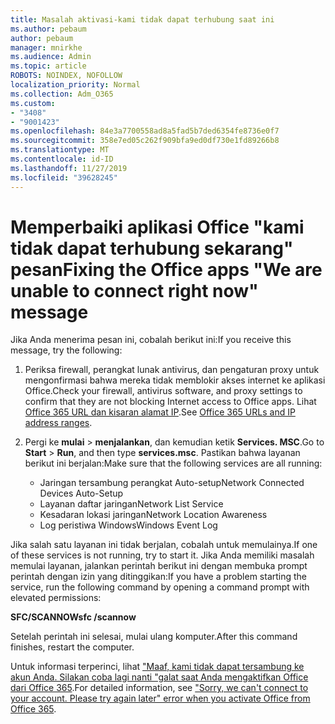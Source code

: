 ```yaml
---
title: Masalah aktivasi-kami tidak dapat terhubung saat ini
ms.author: pebaum
author: pebaum
manager: mnirkhe
ms.audience: Admin
ms.topic: article
ROBOTS: NOINDEX, NOFOLLOW
localization_priority: Normal
ms.collection: Adm_O365
ms.custom:
- "3408"
- "9001423"
ms.openlocfilehash: 84e3a7700558ad8a5fad5b7ded6354fe8736e0f7
ms.sourcegitcommit: 358e7ed05c262f909bfa9ed0df730e1fd89266b8
ms.translationtype: MT
ms.contentlocale: id-ID
ms.lasthandoff: 11/27/2019
ms.locfileid: "39628245"
---
```

# <a name="fixing-the-office-apps-we-are-unable-to-connect-right-now-message"></a><span data-ttu-id="51d11-102">Memperbaiki aplikasi Office "kami tidak dapat terhubung sekarang" pesan</span><span class="sxs-lookup"><span data-stu-id="51d11-102">Fixing the Office apps "We are unable to connect right now" message</span></span>

<span data-ttu-id="51d11-103">Jika Anda menerima pesan ini, cobalah berikut ini:</span><span class="sxs-lookup"><span data-stu-id="51d11-103">If you receive this message, try the following:</span></span>

1. <span data-ttu-id="51d11-104">Periksa firewall, perangkat lunak antivirus, dan pengaturan proxy untuk mengonfirmasi bahwa mereka tidak memblokir akses internet ke aplikasi Office.</span><span class="sxs-lookup"><span data-stu-id="51d11-104">Check your firewall, antivirus software, and proxy settings to confirm that they are not blocking Internet access to Office apps.</span></span> <span data-ttu-id="51d11-105">Lihat [Office 365 URL dan kisaran alamat IP](https://docs.microsoft.com/office365/enterprise/urls-and-ip-address-ranges).</span><span class="sxs-lookup"><span data-stu-id="51d11-105">See [Office 365 URLs and IP address ranges](https://docs.microsoft.com/office365/enterprise/urls-and-ip-address-ranges).</span></span>

2. <span data-ttu-id="51d11-106">Pergi ke **mulai** > **menjalankan**, dan kemudian ketik **Services. MSC**.</span><span class="sxs-lookup"><span data-stu-id="51d11-106">Go to **Start** > **Run**, and then type **services.msc**.</span></span> <span data-ttu-id="51d11-107">Pastikan bahwa layanan berikut ini berjalan:</span><span class="sxs-lookup"><span data-stu-id="51d11-107">Make sure that the following services are all running:</span></span>
    - <span data-ttu-id="51d11-108">Jaringan tersambung perangkat Auto-setup</span><span class="sxs-lookup"><span data-stu-id="51d11-108">Network Connected Devices Auto-Setup</span></span>
    - <span data-ttu-id="51d11-109">Layanan daftar jaringan</span><span class="sxs-lookup"><span data-stu-id="51d11-109">Network List Service</span></span>
    - <span data-ttu-id="51d11-110">Kesadaran lokasi jaringan</span><span class="sxs-lookup"><span data-stu-id="51d11-110">Network Location Awareness</span></span>
    - <span data-ttu-id="51d11-111">Log peristiwa Windows</span><span class="sxs-lookup"><span data-stu-id="51d11-111">Windows Event Log</span></span>

<span data-ttu-id="51d11-112">Jika salah satu layanan ini tidak berjalan, cobalah untuk memulainya.</span><span class="sxs-lookup"><span data-stu-id="51d11-112">If one of these services is not running, try to start it.</span></span> <span data-ttu-id="51d11-113">Jika Anda memiliki masalah memulai layanan, jalankan perintah berikut ini dengan membuka prompt perintah dengan izin yang ditinggikan:</span><span class="sxs-lookup"><span data-stu-id="51d11-113">If you have a problem starting the service, run the following command by opening a command prompt with elevated permissions:</span></span>

<span data-ttu-id="51d11-114">**SFC/SCANNOW**</span><span class="sxs-lookup"><span data-stu-id="51d11-114">**sfc /scannow**</span></span>

<span data-ttu-id="51d11-115">Setelah perintah ini selesai, mulai ulang komputer.</span><span class="sxs-lookup"><span data-stu-id="51d11-115">After this command finishes, restart the computer.</span></span>

<span data-ttu-id="51d11-116">Untuk informasi terperinci, lihat ["Maaf, kami tidak dapat tersambung ke akun Anda. Silakan coba lagi nanti "galat saat Anda mengaktifkan Office dari Office 365](https://docs.microsoft.com/office/troubleshoot/activation-installation/issue-when-activate-office-from-office-365).</span><span class="sxs-lookup"><span data-stu-id="51d11-116">For detailed information, see ["Sorry, we can't connect to your account. Please try again later" error when you activate Office from Office 365](https://docs.microsoft.com/office/troubleshoot/activation-installation/issue-when-activate-office-from-office-365).</span></span>